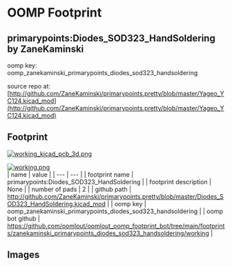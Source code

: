 # OOMP Footprint  
## primarypoints:Diodes_SOD323_HandSoldering  by ZaneKaminski  
  
oomp key: oomp_zanekaminski_primarypoints_diodes_sod323_handsoldering  
  
source repo at: [http://github.com/ZaneKaminski/primarypoints.pretty/blob/master/Yageo_YC124.kicad_mod](http://github.com/ZaneKaminski/primarypoints.pretty/blob/master/Yageo_YC124.kicad_mod)  
## Footprint  
  
[![working_kicad_pcb_3d.png](working_kicad_pcb_3d_600.png)](working_kicad_pcb_3d.png)  
  
[![working.png](working_600.png)](working.png)  
| name | value | 
| --- | --- | 
| footprint name | primarypoints:Diodes_SOD323_HandSoldering | 
| footprint description | None | 
| number of pads | 2 | 
| github path | http://github.com/ZaneKaminski/primarypoints.pretty/blob/master/Diodes_SOD323_HandSoldering.kicad_mod | 
| oomp key | oomp_zanekaminski_primarypoints_diodes_sod323_handsoldering | 
| oomp bot github | https://github.com/oomlout/oomlout_oomp_footprint_bot/tree/main/footprints/zanekaminski_primarypoints_diodes_sod323_handsoldering/working | 
## Images  
